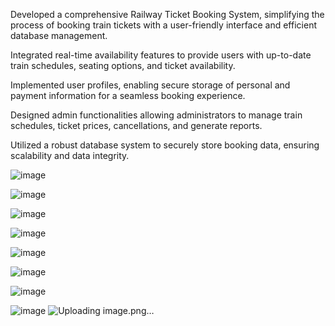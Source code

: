 Developed a comprehensive Railway Ticket Booking System, simplifying the process of booking train tickets with a user-friendly interface and efficient database management.

Integrated real-time availability features to provide users with up-to-date train schedules, seating options, and ticket availability.

Implemented user profiles, enabling secure storage of personal and payment information for a seamless booking experience.

Designed admin functionalities allowing administrators to manage train schedules, ticket prices, cancellations, and generate reports.

Utilized a robust database system to securely store booking data, ensuring scalability and data integrity.

![image](https://github.com/user-attachments/assets/6cb2e824-d4e5-4162-ad36-4ca9687066fa)

![image](https://github.com/user-attachments/assets/83631ece-d24e-4053-a8b9-4a346edae3b4)

![image](https://github.com/user-attachments/assets/457530fc-8206-4cb7-a922-1023d22b9530)

![image](https://github.com/user-attachments/assets/2d09721e-f4ab-408d-b612-1e78d2cd59a1)

![image](https://github.com/user-attachments/assets/dd75745b-66f5-4bc6-ad9e-9084f7cc677c)

![image](https://github.com/user-attachments/assets/5b7bef44-b8b1-4d35-b633-2947edffbb1d)

![image](https://github.com/user-attachments/assets/16b09ad8-fa31-4c6c-a4cd-da8cf00d36e7)

![image](https://github.com/user-attachments/assets/9dceb8ad-4fb8-4a9d-96e2-baaa2ca67221)
![Uploading image.png…]()





